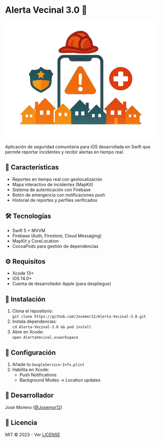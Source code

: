 # Alerta Vecinal 3.0 🚨  
![Logo](https://github.com/Josemor12/Alerta-Vecinal-3.0/raw/main/AlertaVecinal3.0%20-%20Copia%20de%20Seguridad/AlertaVecinal3.0/Resources/logo.png)  

Aplicación de seguridad comunitaria para iOS desarrollada en Swift que permite reportar incidentes y recibir alertas en tiempo real.  

## 📱 Características  
- Reportes en tiempo real con geolocalización  
- Mapa interactivo de incidentes (MapKit)  
- Sistema de autenticación con Firebase  
- Botón de emergencia con notificaciones push  
- Historial de reportes y perfiles verificados  

## 🛠 Tecnologías  
- Swift 5 + MVVM  
- Firebase (Auth, Firestore, Cloud Messaging)  
- MapKit y CoreLocation  
- CocoaPods para gestión de dependencias  

## ⚙️ Requisitos  
- Xcode 13+  
- iOS 14.0+  
- Cuenta de desarrollador Apple (para despliegue)  

## 🚀 Instalación  
1. Clona el repositorio:  
`git clone https://github.com/Josemor12/Alerta-Vecinal-3.0.git`  
2. Instala dependencias:  
`cd Alerta-Vecinal-3.0 && pod install`  
3. Abre en Xcode:  
`open AlertaVecinal.xcworkspace`  

## 🔧 Configuración  
1. Añade tu `GoogleService-Info.plist`  
2. Habilita en Xcode:  
   - Push Notifications  
   - Background Modes → Location updates  

## 👤 Desarrollador  
José Moreno ([@Josemor12](https://github.com/Josemor12))  

## 📄 Licencia  
MIT © 2023 - Ver [LICENSE](LICENSE)
